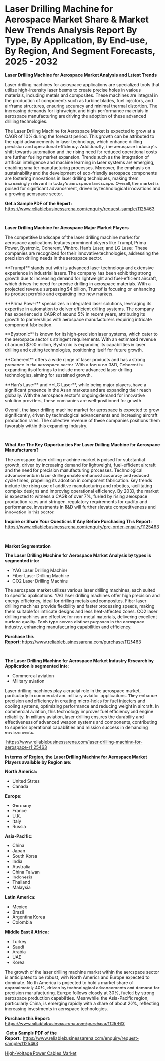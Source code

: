 <p><h1>Laser Drilling Machine for Aerospace Market Share & Market New Trends Analysis Report By Type, By Application, By End-use, By Region, And Segment Forecasts, 2025 - 2032</h1></p><p><strong>Laser Drilling Machine for Aerospace Market Analysis and Latest Trends</strong></p>
<p><p>Laser drilling machines for aerospace applications are specialized tools that utilize high-intensity laser beams to create precise holes in various materials, including metals and composites. These machines are integral in the production of components such as turbine blades, fuel injectors, and airframe structures, ensuring accuracy and minimal thermal distortion. The increasing demands for lightweight and high-performance materials in aerospace manufacturing are driving the adoption of these advanced drilling technologies.</p><p>The Laser Drilling Machine for Aerospace Market is expected to grow at a CAGR of 10% during the forecast period. This growth can be attributed to the rapid advancements in laser technology, which enhance drilling precision and operational efficiency. Additionally, the aerospace industry's shift towards automation and the rising need for reduced operational costs are further fueling market expansion. Trends such as the integration of artificial intelligence and machine learning in laser systems are emerging, enabling smarter manufacturing processes. Moreover, the emphasis on sustainability and the development of eco-friendly aerospace components are fostering innovations in laser drilling techniques, making them increasingly relevant in today's aerospace landscape. Overall, the market is poised for significant advancement, driven by technological innovations and a growing aerospace sector.</p></p>
<p><strong>Get a Sample PDF of the Report:&nbsp;</strong> <a href="https://www.reliablebusinessarena.com/enquiry/request-sample/1125463?utm_campaign=1841&utm_medium=2&utm_source=Github&utm_content=ia&utm_term=24022025&utm_id=laser-drilling-machine-for-aerospace">https://www.reliablebusinessarena.com/enquiry/request-sample/1125463</a></p>
<p>&nbsp;</p>
<p><strong>Laser Drilling Machine for Aerospace Major Market Players</strong></p>
<p><p>The competitive landscape of the laser drilling machine market for aerospace applications features prominent players like Trumpf, Prima Power, Bystronic, Coherent, Winbro, Han’s Laser, and LG Laser. These companies are recognized for their innovative technologies, addressing the precision drilling needs in the aerospace sector.</p><p>**Trumpf** stands out with its advanced laser technology and extensive experience in industrial lasers. The company has been exhibiting strong growth due to increasing demand for lightweight and fuel-efficient aircraft, which drives the need for precise drilling in aerospace materials. With a projected revenue surpassing $4 billion, Trumpf is focusing on enhancing its product portfolio and expanding into new markets.</p><p>**Prima Power** specializes in integrated laser solutions, leveraging its expertise in automation to deliver efficient drilling systems. The company has experienced a CAGR of around 5% in recent years, attributing its growth to partnerships with aerospace manufacturers requiring intricate component fabrication.</p><p>**Bystronic** is known for its high-precision laser systems, which cater to the aerospace sector's stringent requirements. With an estimated revenue of around $700 million, Bystronic is expanding its capabilities in laser drilling and cutting technologies, positioning itself for future growth.</p><p>**Coherent** offers a wide range of laser products and has a strong presence in the aerospace sector. With a focus on R&D, Coherent is expanding its offerings to include more advanced laser drilling technologies, aiming for sustained growth.</p><p>**Han’s Laser** and **LG Laser**, while being major players, have a significant presence in the Asian markets and are expanding their reach globally. With the aerospace sector's ongoing demand for innovative solution providers, these companies are well-positioned for growth.</p><p>Overall, the laser drilling machine market for aerospace is expected to grow significantly, driven by technological advancements and increasing aircraft production rates. The collective revenue of these companies positions them favorably within this expanding industry.</p></p>
<p>&nbsp;</p>
<p><strong>What Are The Key Opportunities For Laser Drilling Machine for Aerospace Manufacturers?</strong></p>
<p><p>The aerospace laser drilling machine market is poised for substantial growth, driven by increasing demand for lightweight, fuel-efficient aircraft and the need for precision manufacturing processes. Technological advancements in laser drilling enable enhanced accuracy and reduced cycle times, propelling its adoption in component fabrication. Key trends include the rising use of additive manufacturing and robotics, facilitating complex designs and improving operational efficiency. By 2030, the market is expected to witness a CAGR of over 7%, fueled by rising aerospace production rates and stringent regulatory requirements for quality and performance. Investments in R&D will further elevate competitiveness and innovation in this sector.</p></p>
<p><strong>Inquire or Share Your Questions If Any Before Purchasing This Report:</strong> <a href="https://www.reliablebusinessarena.com/enquiry/pre-order-enquiry/1125463?utm_campaign=1841&utm_medium=2&utm_source=Github&utm_content=ia&utm_term=24022025&utm_id=laser-drilling-machine-for-aerospace">https://www.reliablebusinessarena.com/enquiry/pre-order-enquiry/1125463</a></p>
<p>&nbsp;</p>
<p><strong>Market Segmentation</strong></p>
<p><strong>The Laser Drilling Machine for Aerospace Market Analysis by types is segmented into:</strong></p>
<p><ul><li>YAG Laser Drilling Machine</li><li>Fiber Laser Drilling Machine</li><li>CO2 Laser Drilling Machine</li></ul></p>
<p><p>The aerospace market utilizes various laser drilling machines, each suited to specific applications. YAG laser drilling machines offer high precision and energy efficiency, ideal for drilling metals and composites. Fiber laser drilling machines provide flexibility and faster processing speeds, making them suitable for intricate designs and less heat-affected zones. CO2 laser drilling machines are effective for non-metal materials, delivering excellent surface quality. Each type serves distinct purposes in the aerospace industry, enhancing manufacturing capabilities and efficiency.</p></p>
<p><strong>Purchase this Report:&nbsp;</strong><a href="https://www.reliablebusinessarena.com/purchase/1125463?utm_campaign=1841&utm_medium=2&utm_source=Github&utm_content=ia&utm_term=24022025&utm_id=laser-drilling-machine-for-aerospace">https://www.reliablebusinessarena.com/purchase/1125463</a></p>
<p>&nbsp;</p>
<p><strong>The Laser Drilling Machine for Aerospace Market Industry Research by Application is segmented into:</strong></p>
<p><ul><li>Commercial aviation</li><li>Military aviation</li></ul></p>
<p><p>Laser drilling machines play a crucial role in the aerospace market, particularly in commercial and military aviation applications. They enhance precision and efficiency in creating micro-holes for fuel injectors and cooling systems, optimizing performance and reducing weight in aircraft. In commercial aviation, this technology improves fuel efficiency and engine reliability. In military aviation, laser drilling ensures the durability and effectiveness of advanced weapon systems and components, contributing to superior operational capabilities and mission success in demanding environments.</p></p>
<p><a href="https://www.reliablebusinessarena.com/laser-drilling-machine-for-aerospace-r1125463?utm_campaign=1841&utm_medium=2&utm_source=Github&utm_content=ia&utm_term=24022025&utm_id=laser-drilling-machine-for-aerospace">&nbsp;https://www.reliablebusinessarena.com/laser-drilling-machine-for-aerospace-r1125463</a></p>
<p><strong>In terms of Region, the Laser Drilling Machine for Aerospace Market Players available by Region are:</strong></p>
<p>
    <p> <strong> North America: </strong>
        <ul>
            <li>United States</li>
            <li>Canada</li>
        </ul>
        </p> 
    <p> <strong> Europe: </strong>
        <ul>
            <li>Germany</li>
            <li>France</li>
            <li>U.K.</li>
            <li>Italy</li>
            <li>Russia</li>
        </ul>
        </p> 
    <p> <strong> Asia-Pacific: </strong>
        <ul>
            <li>China</li>
            <li>Japan</li>
            <li>South Korea</li>
            <li>India</li>
            <li>Australia</li>
            <li>China Taiwan</li>
            <li>Indonesia</li>
            <li>Thailand</li>
            <li>Malaysia</li>
        </ul>
        </p> 
    <p> <strong> Latin America: </strong>
        <ul>
            <li>Mexico</li>
            <li>Brazil</li>
            <li>Argentina Korea</li>
            <li>Colombia</li>
        </ul>
        </p> 
    <p> <strong> Middle East & Africa: </strong>
        <ul>
            <li>Turkey</li>
            <li>Saudi</li>
            <li>Arabia</li>
            <li>UAE</li>
            <li>Korea</li>
        </ul>
    </p>
    </p>
<p><p>The growth of the laser drilling machine market within the aerospace sector is anticipated to be robust, with North America and Europe expected to dominate. North America is projected to hold a market share of approximately 40%, driven by technological advancements and demand for precision manufacturing. Europe follows closely at 30%, fueled by strong aerospace production capabilities. Meanwhile, the Asia-Pacific region, particularly China, is emerging rapidly with a share of about 20%, reflecting increasing investments in aerospace technologies.</p></p>
<p><strong>Purchase this Report: </strong><a href="https://www.reliablebusinessarena.com/purchase/1125463?utm_campaign=1841&utm_medium=2&utm_source=Github&utm_content=ia&utm_term=24022025&utm_id=laser-drilling-machine-for-aerospace">https://www.reliablebusinessarena.com/purchase/1125463</a></p>
<p>&nbsp;<strong>Get a Sample PDF of the Report:&nbsp;&nbsp;</strong><a href="https://www.reliablebusinessarena.com/enquiry/request-sample/1125463?utm_campaign=1841&utm_medium=2&utm_source=Github&utm_content=ia&utm_term=24022025&utm_id=laser-drilling-machine-for-aerospace">https://www.reliablebusinessarena.com/enquiry/request-sample/1125463</a></p>
<p><strong></strong></p>
<p><p><a href="https://github.com/julyju69/Market-Research-Report-List-6/blob/main/high-voltage-power-cables-market.md?utm_campaign=1841&utm_medium=2&utm_source=Github&utm_content=ia&utm_term=24022025&utm_id=laser-drilling-machine-for-aerospace">High-Voltage Power Cables Market</a></p></p>